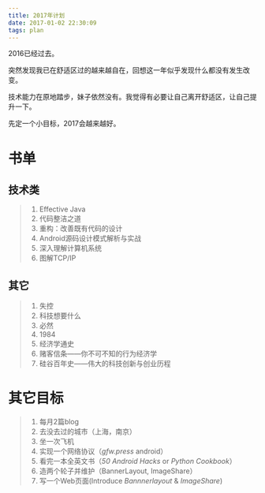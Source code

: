 ```yaml
---
title: 2017年计划
date: 2017-01-02 22:30:09
tags: plan
---
```


2016已经过去。 

突然发现我已在舒适区过的越来越自在，回想这一年似乎发现什么都没有发生改变。

技术能力在原地踏步，妹子依然没有。我觉得有必要让自己离开舒适区，让自己提升一下。

先定一个小目标，2017会越来越好。


<!--more-->

# 书单

## 技术类

>1. Effective Java
>2. 代码整洁之道
>3. 重构：改善既有代码的设计
>4. Android源码设计模式解析与实战
>5. 深入理解计算机系统
>6. 图解TCP/IP

## 其它

>1. 失控
>2. 科技想要什么
>3. 必然
>4. 1984
>5. 经济学通史
>6. 赌客信条——你不可不知的行为经济学
>7. 硅谷百年史——伟大的科技创新与创业历程

# 其它目标

>1. 每月2篇blog
>2. 去没去过的城市（上海，南京）
>3. 坐一次飞机
>4. 实现一个网络协议（*gfw.press* android）
>5. 看完一本全英文书（*50 Android Hacks* or *Python Cookbook*）
>6. 造两个轮子并维护（BannerLayout, ImageShare）
>7. 写一个Web页面(Introduce *Bannnerlayout* & *ImageShare*)

